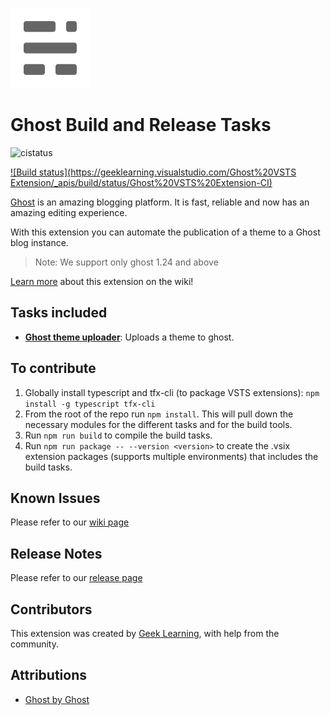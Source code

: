 ![Icon](https://github.com/geeklearningio/gl-vsts-tasks-ghost/blob/master/Extension/extension-icon.png)

# Ghost Build and Release Tasks

![cistatus](https://geeklearning.visualstudio.com/_apis/public/build/definitions/f841b266-7595-4d01-9ee1-4864cf65aa73/77/badge)

[![Build status](https://geeklearning.visualstudio.com/Ghost%20VSTS Extension/_apis/build/status/Ghost%20VSTS%20Extension-CI)](https://geeklearning.visualstudio.com/Ghost%20VSTS%20Extension/_build/latest?definitionId=138)

[Ghost](https://ghostpkg.com/) is an amazing blogging platform. It is fast, reliable and now has an amazing editing experience. 

With this extension you can automate the publication of a theme to a Ghost blog instance. 

> Note: We support only ghost 1.24 and above


[Learn more](https://github.com/geeklearningio/gl-vsts-tasks-ghost/wiki) about this extension on the wiki!

## Tasks included

* **[Ghost theme uploader](https://github.com/geeklearningio/gl-vsts-tasks-ghost/wiki/Ghost-Theme-Uploader)**: Uploads a theme to ghost.

## To contribute

1. Globally install typescript and tfx-cli (to package VSTS extensions): `npm install -g typescript tfx-cli`
2. From the root of the repo run `npm install`. This will pull down the necessary modules for the different tasks and for the build tools.
3. Run `npm run build` to compile the build tasks.
4. Run `npm run package -- --version <version>` to create the .vsix extension packages (supports multiple environments) that includes the build tasks.

## Known Issues

Please refer to our [wiki page](https://github.com/geeklearningio/gl-vsts-tasks-ghost/wiki/Known-Issues)

## Release Notes

Please refer to our [release page](https://github.com/geeklearningio/gl-vsts-tasks-ghost/releases)

## Contributors

This extension was created by [Geek Learning](http://geeklearning.io/), with help from the community.

## Attributions

* [Ghost by Ghost](https://ghost.org/)
